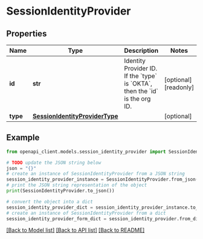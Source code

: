 # SessionIdentityProvider


## Properties

Name | Type | Description | Notes
------------ | ------------- | ------------- | -------------
**id** | **str** | Identity Provider ID. If the &#x60;type&#x60; is &#x60;OKTA&#x60;, then the &#x60;id&#x60; is the org ID. | [optional] [readonly] 
**type** | [**SessionIdentityProviderType**](SessionIdentityProviderType.md) |  | [optional] 

## Example

```python
from openapi_client.models.session_identity_provider import SessionIdentityProvider

# TODO update the JSON string below
json = "{}"
# create an instance of SessionIdentityProvider from a JSON string
session_identity_provider_instance = SessionIdentityProvider.from_json(json)
# print the JSON string representation of the object
print(SessionIdentityProvider.to_json())

# convert the object into a dict
session_identity_provider_dict = session_identity_provider_instance.to_dict()
# create an instance of SessionIdentityProvider from a dict
session_identity_provider_form_dict = session_identity_provider.from_dict(session_identity_provider_dict)
```
[[Back to Model list]](../README.md#documentation-for-models) [[Back to API list]](../README.md#documentation-for-api-endpoints) [[Back to README]](../README.md)


